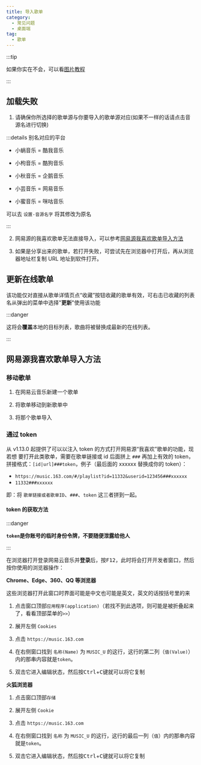 ```yaml
---
title: 导入歌单
category:
  - 常见问题
  - 桌面端
tag:
  - 歌单
---
```


:::tip

如果你实在不会，可以看[图片教程](./detail.md)

:::

## 加载失败

1. 请确保你所选择的歌单源与你要导入的歌单源对应(如果不一样的话请点击音源名进行切换)

:::details 别名对应的平台

- 小蜗音乐 = 酷我音乐

- 小枸音乐 = 酷狗音乐

- 小秋音乐 = 企鹅音乐

- 小芸音乐 = 网易音乐

- 小蜜音乐 = 咪咕音乐

可以去 `设置-音源名字` 将其修改为原名

:::

2. 网易源的我喜欢歌单无法直接导入，可以参考[网易源我喜欢歌单导入方法](#网易源我喜欢歌单导入方法)

3. 如果是分享出来的歌单，若打开失败，可尝试先在浏览器中打开后，再从浏览器地址栏复制 URL 地址到软件打开。

## 更新在线歌单

该功能仅对直接从歌单详情页点“收藏”按钮收藏的歌单有效，可右击已收藏的列表名从弹出的菜单中选择"**更新**"使用该功能

:::danger

这将会**覆盖**本地的目标列表，歌曲将被替换成最新的在线列表。

:::

## 网易源我喜欢歌单导入方法

### 移动歌单

1. 在网易云音乐新建一个歌单

2. 将歌单移动到新歌单中

3. 将那个歌单导入

### 通过 token

从 v1.13.0 起提供了可以以注入 token 的方式打开网易源“我喜欢”歌单的功能，现若想
要打开此类歌单，需要在歌单链接或 id 后面拼上 `###` 再加上有效的 token，拼接格式：`[id|url]###token`，例子（最后面的
xxxxxx 替换成你的 token）：

- `https://music.163.com/#/playlist?id=11332&userid=123456###xxxxxx`
- `11332###xxxxxx`

即：将 `歌单链接或者歌单ID`、`###`、`token` 这三者拼到一起。

#### token 的获取方法

:::danger

**`token`是你账号的临时身份令牌，不要随便泄露给他人**

:::

在浏览器打开登录网易云音乐并**登录**后，按<kbd>F12</kbd>，此时将会打开开发者窗口，然后按你使用的浏览器操作：

**Chrome、Edge、360、QQ 等浏览器**

这些浏览器打开此窗口时界面可能是中文也可能是英文，英文的话按括号里的来

1. 点击窗口顶部`应用程序(application)`（若找不到此选项，则可能是被折叠起来了，看看顶部菜单的`>>`）

2. 展开左侧 `Cookies`

3. 点击 `https://music.163.com`

4. 在右侧窗口找到 `名称(Name)` 为 `MUSIC_U` 的这行，这行的第二列（`值(Value)`）内的那串内容就是`token`。

5. 双击它进入编辑状态，然后按<kbd>Ctrl</kbd>+<kbd>C</kbd>键就可以将它复制

**火狐浏览器**

1. 点击窗口顶部`存储`

2. 展开左侧 `Cookie`

3. 点击 `https://music.163.com`

4. 在右侧窗口找到 `名称` 为 `MUSIC_U` 的这行，这行的最后一列（`值`）内的那串内容就是`token`。

5. 双击它进入编辑状态，然后按<kbd>Ctrl</kbd>+<kbd>C</kbd>键就可以将它复制
